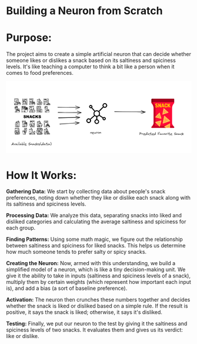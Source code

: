 # Building a Neuron from Scratch

# Purpose:
The project aims to create a simple artificial neuron that can decide whether someone likes or dislikes a snack based on its saltiness and spiciness levels. It's like teaching a computer to think a bit like a person when it comes to food preferences.

<img src="image.png" />


# How It Works:

**Gathering Data:** We start by collecting data about people's snack preferences, noting down whether they like or dislike each snack along with its saltiness and spiciness levels.

**Processing Data:** We analyze this data, separating snacks into liked and disliked categories and calculating the average saltiness and spiciness for each group.

**Finding Patterns:** Using some math magic, we figure out the relationship between saltiness and spiciness for liked snacks. This helps us determine how much someone tends to prefer salty or spicy snacks.

**Creating the Neuron:** Now, armed with this understanding, we build a simplified model of a neuron, which is like a tiny decision-making unit. We give it the ability to take in inputs (saltiness and spiciness levels of a snack), multiply them by certain weights (which represent how important each input is), and add a bias (a sort of baseline preference).

**Activation:** The neuron then crunches these numbers together and decides whether the snack is liked or disliked based on a simple rule. If the result is positive, it says the snack is liked; otherwise, it says it's disliked.

**Testing:** Finally, we put our neuron to the test by giving it the saltiness and spiciness levels of two snacks. It evaluates them and gives us its verdict: like or dislike.
